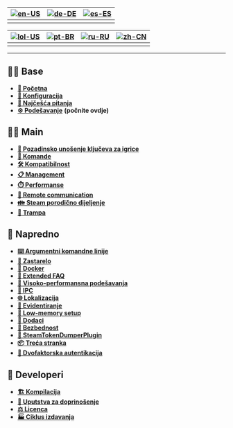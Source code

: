 | [![en-US](https://raw.githubusercontent.com/hjnilsson/country-flags/master/png100px/us.png)](https://github.com/JustArchiNET/ArchiSteamFarm/wiki/Home) | [![de-DE](https://raw.githubusercontent.com/hjnilsson/country-flags/master/png100px/de.png)](https://github.com/JustArchiNET/ArchiSteamFarm/wiki/Home-de-DE) | [![es-ES](https://raw.githubusercontent.com/hjnilsson/country-flags/master/png100px/es.png)](https://github.com/JustArchiNET/ArchiSteamFarm/wiki/Home-es-ES) |
| ------------------------------------------------------------------------------------------------------------------------------------------------------ | ------------------------------------------------------------------------------------------------------------------------------------------------------------ | ------------------------------------------------------------------------------------------------------------------------------------------------------------ |
|                                                                                                                                                        |                                                                                                                                                              |                                                                                                                                                              |

| [![lol-US](https://raw.githubusercontent.com/JustArchiNET/ArchiSteamFarm/main/resources/lol-US.png)](https://github.com/JustArchiNET/ArchiSteamFarm/wiki/Home-lol-US) | [![pt-BR](https://raw.githubusercontent.com/hjnilsson/country-flags/master/png100px/br.png)](https://github.com/JustArchiNET/ArchiSteamFarm/wiki/Home-pt-BR) | [![ru-RU](https://raw.githubusercontent.com/hjnilsson/country-flags/master/png100px/ru.png)](https://github.com/JustArchiNET/ArchiSteamFarm/wiki/Home-ru-RU) | [![zh-CN](https://raw.githubusercontent.com/hjnilsson/country-flags/master/png100px/cn.png)](https://github.com/JustArchiNET/ArchiSteamFarm/wiki/Home-zh-CN) |
| --------------------------------------------------------------------------------------------------------------------------------------------------------------------- | ------------------------------------------------------------------------------------------------------------------------------------------------------------ | ------------------------------------------------------------------------------------------------------------------------------------------------------------ | ------------------------------------------------------------------------------------------------------------------------------------------------------------ |
|                                                                                                                                                                       |                                                                                                                                                              |                                                                                                                                                              |                                                                                                                                                              |

***

## 👨‍🏫 Base

* **[🏡 Početna](https://github.com/JustArchiNET/ArchiSteamFarm/wiki/Home)**
* **[🔧 Konfiguracija](https://github.com/JustArchiNET/ArchiSteamFarm/wiki/Configuration)**
* **[💬 Najčešća pitanja](https://github.com/JustArchiNET/ArchiSteamFarm/wiki/FAQ)**
* **[⚙️ Podešavanje](https://github.com/JustArchiNET/ArchiSteamFarm/wiki/Setting-up)** **(počnite ovdje)**


## 👨‍🎓️ Main

* **[👥 Pozadinsko unošenje ključeva za igrice](https://github.com/JustArchiNET/ArchiSteamFarm/wiki/Background-games-redeemer)**
* **[📢 Komande](https://github.com/JustArchiNET/ArchiSteamFarm/wiki/Commands)**
* **[🛠️ Kompatibilnost](https://github.com/JustArchiNET/ArchiSteamFarm/wiki/Compatibility)**
* **[📋 Management](https://github.com/JustArchiNET/ArchiSteamFarm/wiki/Management)**
* **[⏱️ Performanse](https://github.com/JustArchiNET/ArchiSteamFarm/wiki/Performance)**
* **[📡 Remote communication](https://github.com/JustArchiNET/ArchiSteamFarm/wiki/Remote-communication)**
* **[👪 Steam porodično dijeljenje](https://github.com/JustArchiNET/ArchiSteamFarm/wiki/Steam-Family-Sharing)**
* **[🔄 Trampa](https://github.com/JustArchiNET/ArchiSteamFarm/wiki/Trading)**


## 🧙 Napredno

* **[⌨️ Argumentni komandne linije](https://github.com/JustArchiNET/ArchiSteamFarm/wiki/Command-line-arguments)**
* **[🚧 Zastarelo](https://github.com/JustArchiNET/ArchiSteamFarm/wiki/Deprecation)**
* **[🐳 Docker](https://github.com/JustArchiNET/ArchiSteamFarm/wiki/Docker)**
* **[🤔 Extended FAQ](https://github.com/JustArchiNET/ArchiSteamFarm/wiki/Extended-FAQ)**
* **[🚀 Visoko-performansna podešavanja](https://github.com/JustArchiNET/ArchiSteamFarm/wiki/High-performance-setup)**
* **[🔗 IPC](https://github.com/JustArchiNET/ArchiSteamFarm/wiki/IPC)**
* **[🌐 Lokalizacija](https://github.com/JustArchiNET/ArchiSteamFarm/wiki/Localization)**
* **[📝 Evidentiranje](https://github.com/JustArchiNET/ArchiSteamFarm/wiki/Logging)**
* **[💾 Low-memory setup](https://github.com/JustArchiNET/ArchiSteamFarm/wiki/Low-memory-setup)**
* **[🔌 Dodaci](https://github.com/JustArchiNET/ArchiSteamFarm/wiki/Plugins)**
* **[🔐 Bezbednost](https://github.com/JustArchiNET/ArchiSteamFarm/wiki/Security)**
* **[🧩 SteamTokenDumperPlugin](https://github.com/JustArchiNET/ArchiSteamFarm/wiki/SteamTokenDumperPlugin)**
* **[📦 Treća stranka](https://github.com/JustArchiNET/ArchiSteamFarm/wiki/Third-party)**
* **[📵 Dvofaktorska autentikacija](https://github.com/JustArchiNET/ArchiSteamFarm/wiki/Two-factor-authentication)**


## 👷 Developeri

* **[🏗️ Kompilacija](https://github.com/JustArchiNET/ArchiSteamFarm/wiki/Compilation)**
* **[🤝 Uputstva za doprinošenje](https://github.com/JustArchiNET/ArchiSteamFarm/blob/main/.github/CONTRIBUTING.md)**
* **[⚖️ Licenca](https://github.com/JustArchiNET/ArchiSteamFarm/wiki/License)**
* **[🏭 Ciklus izdavanja](https://github.com/JustArchiNET/ArchiSteamFarm/wiki/Release-cycle)**